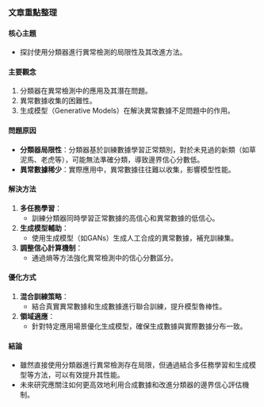 ### 文章重點整理

#### 核心主題
- 探討使用分類器進行異常檢測的局限性及其改進方法。

#### 主要觀念
1. 分類器在異常檢測中的應用及其潛在問題。
2. 異常數據收集的困難性。
3. 生成模型（Generative Models）在解決異常數據不足問題中的作用。

#### 問題原因
- **分類器局限性**：分類器基於訓練數據學習正常類別，對於未見過的新類（如草泥馬、老虎等），可能無法準確分類，導致邊界信心分數低。
- **異常數據稀少**：實際應用中，異常數據往往難以收集，影響模型性能。

#### 解決方法
1. **多任務學習**：
   - 訓練分類器同時學習正常數據的高信心和異常數據的低信心。
2. **生成模型輔助**：
   - 使用生成模型（如GANs）生成人工合成的異常數據，補充訓練集。
3. **調整信心計算機制**：
   - 通過熵等方法強化異常檢測中的信心分數區分。

#### 優化方式
1. **混合訓練策略**：
   - 結合真實異常數據和生成數據進行聯合訓練，提升模型魯棒性。
2. **領域適應**：
   - 針對特定應用場景優化生成模型，確保生成數據與實際數據分布一致。

#### 結論
- 雖然直接使用分類器進行異常檢測存在局限，但通過結合多任務學習和生成模型等方法，可以有效提升其性能。
- 未來研究應關注如何更高效地利用合成數據和改進分類器的邊界信心評估機制。